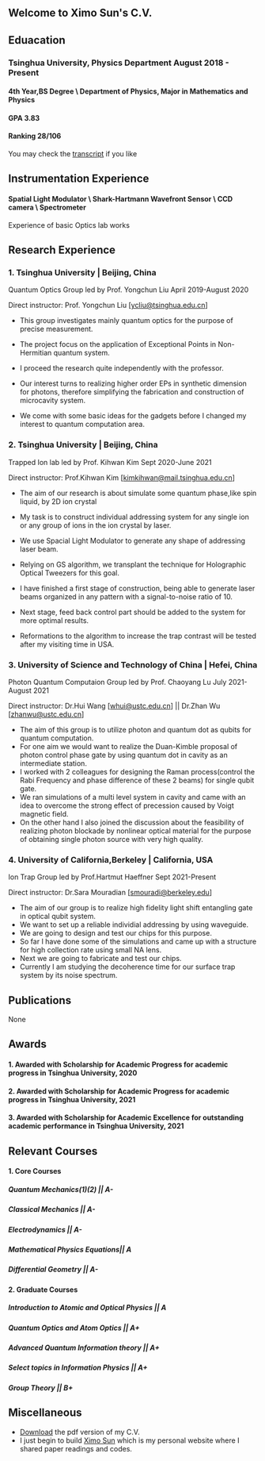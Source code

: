 ## Welcome to Ximo Sun's C.V.

## Eduacation 
### Tsinghua University, Physics Department   August 2018 - Present   
#### 4th Year,BS Degree \ Department of Physics, Major in Mathematics and Physics
#### GPA 3.83  
#### Ranking 28/106
You may check the [transcript](https://cloud.tsinghua.edu.cn/f/2f027e6a2d754892bebf/?dl=1) if you like



## Instrumentation Experience
#### Spatial Light Modulator \\ Shark-Hartmann Wavefront Sensor \\ CCD camera \\ Spectrometer
Experience of basic Optics lab works

## Research Experience
### 1. Tsinghua University | Beijing, China 
Quantum Optics Group led by Prof. Yongchun Liu  April 2019-August 2020

 Direct instructor: Prof. Yongchun Liu [ycliu@tsinghua.edu.cn]
 
 - This group investigates mainly quantum optics for the purpose of precise measurement.
 
 - The project focus on the application of Exceptional Points in Non-Hermitian quantum system. 
 
 - I proceed the research quite independently with the professor.
 
 - Our interest turns to realizing higher order EPs in synthetic dimension for photons, therefore simplifying the fabrication and construction of microcavity system.
 
 - We come with some basic ideas for the gadgets before I changed my interest to quantum computation area. 
 
### 2. Tsinghua University | Beijing, China
Trapped Ion lab led by Prof. Kihwan Kim  Sept 2020-June 2021

 Direct instructor: Prof.Kihwan Kim [kimkihwan@mail.tsinghua.edu.cn]
 
 - The aim of our research is about simulate some quantum phase,like spin liquid, by 2D ion crystal
 
 - My task is to construct individual addressing system for any single ion or any group of ions in the ion crystal by laser.
 
 - We use Spacial Light Modulator to generate any shape of addressing laser beam.
 
 - Relying on GS algorithm, we transplant the technique for Holographic Optical Tweezers for this goal.
 
 - I have finished a first stage of construction, being able to generate laser beams organized in any pattern with a signal-to-noise ratio of 10.
 
 - Next stage, feed back control part should be added to the system for more optimal results.

  - Reformations to the algorithm to increase the trap contrast will be tested after my visiting time in USA.

### 3. University of Science and Technology of China | Hefei, China
Photon Quantum Computaion Group led by Prof. Chaoyang Lu July 2021-August 2021

Direct instructor: Dr.Hui Wang [whui@ustc.edu.cn] || Dr.Zhan Wu [zhanwu@ustc.edu.cn]

- The aim of this group is to utilize photon and quantum dot as qubits for quantum computation.
- For one aim we would want to realize the Duan-Kimble proposal of photon control phase gate by using quantum dot in cavity as an intermediate station. 
- I worked with 2 colleagues for designing the Raman process(control the Rabi Frequency and phase difference of these 2 beams) for single qubit gate.
- We ran simulations of a multi level system in cavity and came with an idea to overcome the strong effect of precession caused by Voigt magnetic field.
- On the other hand I also joined the discussion about the feasibility of realizing photon blockade by nonlinear optical material for the purpose of obtaining single photon source with very high quality.

### 4. University of California,Berkeley | California, USA
Ion Trap Group led by Prof.Hartmut Haeffner  Sept 2021-Present

Direct instructor: Dr.Sara Mouradian [smouradi@berkeley.edu]

- The aim of our group is to realize high fidelity light shift entangling gate in optical qubit system.
- We want to set up a reliable individial addressing by using waveguide.  
- We are going to design and test our chips for this purpose.
- So far I have done some of the simulations and came up with a structure for high collection rate using small NA lens.
- Next we are going to fabricate and test our chips.
- Currently I am studying the decoherence time for our surface trap system by its noise spectrum.

## Publications
None

## Awards
#### 1. Awarded with Scholarship for Academic Progress for academic progress in  Tsinghua University, 2020
#### 2. Awarded with Scholarship for Academic Progress for academic progress in  Tsinghua University, 2021
#### 3. Awarded with Scholarship for Academic Excellence for outstanding academic performance in  Tsinghua University, 2021


## Relevant Courses
#### 1. Core Courses

##### Quantum Mechanics(1)(2)       || A- 

##### Classical Mechanics           || A- 

##### Electrodynamics               || A- 

##### Mathematical Physics Equations|| A 

##### Differential Geometry         || A- 

#### 2. Graduate Courses

##### Introduction to Atomic and Optical Physics       || A

##### Quantum Optics and Atom Optics                   || A+

##### Advanced Quantum Information theory              || A+

##### Select topics in Information Physics             || A+ 

##### Group Theory                                     || B+


## Miscellaneous

- [Download](https://cloud.tsinghua.edu.cn/f/2e842d6890104e26beb1/?dl=1) the pdf version of my C.V.
- I just begin to build [Ximo Sun](https://seemosun.github.io/Seemo.github.io/) which is my personal website where I shared paper readings and codes. 
